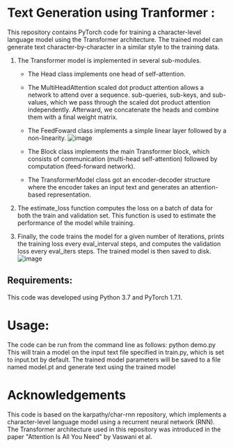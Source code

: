 # Text Generation using Tranformer : 
This repository contains PyTorch code for training a character-level language model using the Transformer architecture. The trained model can generate text character-by-character in a similar style to the training data.

1) The Transformer model is implemented in several sub-modules.
    * The Head class implements one head of self-attention. 
    * The MultiHeadAttention scaled dot product attention allows a network to attend over a sequence. sub-queries, sub-keys, and sub-values, which we pass through the scaled dot product attention independently. Afterward, we concatenate the heads and combine them with a final weight matrix.
    * The FeedFoward class implements a simple linear layer followed by a non-linearity. ![image](https://user-images.githubusercontent.com/83644731/226430054-3a0dbaba-0a0a-4b5f-9c7f-b75ad87e0f9c.png)

    * The Block class implements the main Transformer block, which consists of communication (multi-head self-attention) followed by computation (feed-forward network). 
    * The TransformerModel class got an encoder-decoder structure where the encoder takes an input text and generates an attention-based representation.
    

2) The estimate_loss function computes the loss on a batch of data for both the train and validation set. This function is used to estimate the performance of the model while training.

3) Finally, the code trains the model for a given number of iterations, prints the training loss every eval_interval steps, and computes the validation loss every eval_iters steps. The trained model is then saved to disk.
![image](https://user-images.githubusercontent.com/83644731/226430251-799d6b02-ff92-47a1-8453-773b54900fc3.png)

## Requirements:
This code was developed using Python 3.7 and PyTorch 1.7.1.


# Usage:
The code can be run from the command line as follows:
python demo.py This will train a model on the input text file specified in train.py, which is set to input.txt by default. The trained model parameters will be saved to a file named model.pt and generate text using the trained model

# Acknowledgements
This code is based on the karpathy/char-rnn repository, which implements a character-level language model using a recurrent neural network (RNN). The Transformer architecture used in this repository was introduced in the paper "Attention Is All You Need" by Vaswani et al.
